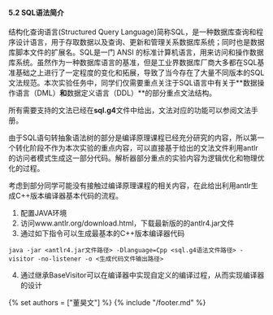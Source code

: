 #### 5.2 SQL语法简介

结构化查询语言(Structured Query Language)简称SQL，是一种数据库查询和程序设计语言，用于存取数据以及查询、更新和管理关系数据库系统；同时也是数据库脚本文件的扩展名。SQL是一门 ANSI 的标准计算机语言，用来访问和操作数据库系统。虽然作为一种数据库语言的基准，但是工业界数据库厂商大多都在SQL基准基础之上进行了一定程度的变化和拓展，导致了当今存在了大量不同版本的SQL文法规范。本次实验任务中，同学们仅需要重点关注于SQL语言中有关于**数据操作语言（DML）**和**数据定义语言（DDL）**的部分重点文法结构。

所有需要支持的文法已经在**sql.g4**文件中给出，文法对应的功能可以参阅文法手册。

由于SQL语句转抽象语法树的部分是编译原理课程已经充分研究的内容，所以第一个转化阶段不作为本次实验的重点内容，可以直接基于给出的文法文件利用antlr的访问者模式生成这一部分代码。解析器部分重点的实验内容为逻辑优化和物理优化的过程。

考虑到部分同学可能没有接触过编译原理课程的相关内容，在此给出利用antlr生成C++版本编译器基本代码的流程。
1. 配置JAVA环境
2. 访问www.antlr.org/download.html，下载最新版的的antlr4.jar文件
3. 通过如下指令可以生成最基本的C++版本编译器代码
```
java -jar <antlr4.jar文件路径> -Dlanguage=Cpp <sql.g4语法文件路径> -visitor -no-listener -o <生成代码文件输出路径>
```
4. 通过继承BaseVisitor可以在编译器中实现自定义的编译过程，从而实现编译器的设计

{% set authors = ["董昊文"] %}
{% include "/footer.md" %}
